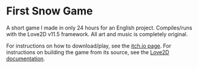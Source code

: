 
# First Snow Game

A short game I made in only 24 hours for an English project. Compiles/runs with the Love2D v11.5 framework. All art and music is completely original.

For instructions on how to download/play, see the [itch.io page](https://stormpetrel.itch.io/first-snow). For instructions on building the game from its source, see the [Love2D documentation](https://love2d.org/wiki/Game_Distribution).
